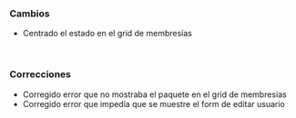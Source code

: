 <h3>Cambios</h3>
<ul>
    <li>Centrado el estado en el grid de membresías</li>
</ul>
</br>
<h3>Correcciones</h3>
<ul>
    <li>Corregido error que no mostraba el paquete en el grid de membresías</li>
    <li>Corregido error que impedía que se muestre el form de editar usuario</li>
</ul>